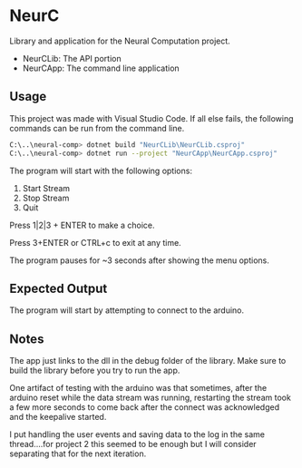 # NeurC

Library and application for the Neural Computation project.

* NeurCLib: The API portion
* NeurCApp: The command line application

## Usage

This project was made with Visual Studio Code. If all else fails, the following commands can be run from the command line.

```bash
C:\..\neural-comp> dotnet build "NeurCLib\NeurCLib.csproj"
C:\..\neural-comp> dotnet run --project "NeurCApp\NeurCApp.csproj"
```

The program will start with the following options:

1. Start Stream
2. Stop Stream
3. Quit

Press 1|2|3 + ENTER to make a choice.

Press 3+ENTER or CTRL+c to exit at any time.

The program pauses for ~3 seconds after showing the menu options.

## Expected Output
The program will start by attempting to connect to the arduino.

## Notes

The app just links to the dll in the debug folder of the library. Make sure to build the library before you try to run the app.

One artifact of testing with the arduino was that sometimes, after the arduino reset while the data stream was running, restarting the stream took a few more seconds to come back after the connect was acknowledged and the keepalive started.

I put handling the user events and saving data to the log in the same thread....for project 2 this seemed to be enough but I will consider separating that for the next iteration.